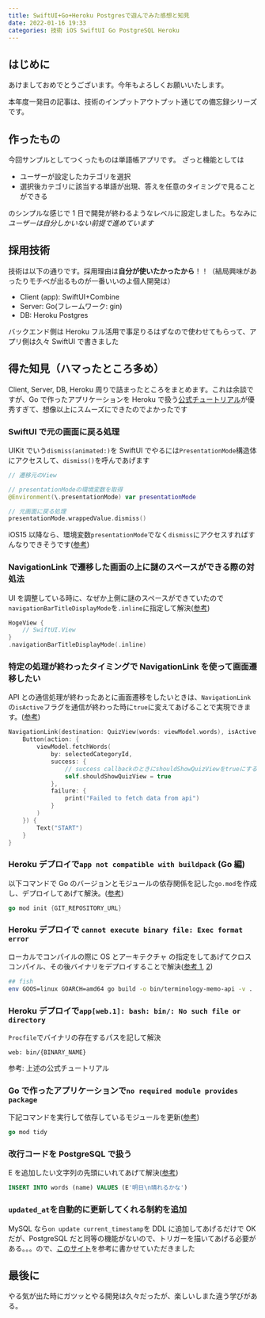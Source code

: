 ```yaml
---
title: SwiftUI+Go+Heroku Postgresで遊んでみた感想と知見
date: 2022-01-16 19:33
categories: 技術 iOS SwiftUI Go PostgreSQL Heroku
---
```


## はじめに

あけましておめでとうございます。今年もよろしくお願いいたします。

本年度一発目の記事は、技術のインプットアウトプット通じての備忘録シリーズです。

## 作ったもの

今回サンプルとしてつくったものは単語帳アプリです。
ざっと機能としては

- ユーザーが設定したカテゴリを選択
- 選択後カテゴリに該当する単語が出現、答えを任意のタイミングで見ることができる

のシンプルな感じで 1 日で開発が終わるようなレベルに設定しました。ちなみに*ユーザーは自分しかいない前提で進めています*

## 採用技術

技術は以下の通りです。採用理由は**自分が使いたかったから**！！（結局興味があったりモチベが出るものが一番いいのよ個人開発は）

- Client (app): SwiftUI+Combine
- Server: Go(フレームワーク: gin)
- DB: Heroku Postgres

バックエンド側は Heroku フル活用で事足りるはずなので使わせてもらって、アプリ側は久々 SwiftUI で書きました

## 得た知見（ハマったところ多め）

Client, Server, DB, Heroku 周りで詰まったところをまとめます。これは余談ですが、Go で作ったアプリケーションを Heroku で扱う[公式チュートリアル](https://devcenter.heroku.com/ja/articles/getting-started-with-go?singlepage=true)が優秀すぎて、想像以上にスムーズにできたのでよかったです

### SwiftUI で元の画面に戻る処理

UIKit でいう`dismiss(animated:)`を SwiftUI でやるには`PresentationMode`構造体にアクセスして、`dismiss()`を呼んであげます

```swift
// 遷移元のView

// presentationModeの環境変数を取得
@Environment(\.presentationMode) var presentationMode

// 元画面に戻る処理
presentationMode.wrappedValue.dismiss()
```

iOS15 以降なら、環境変数`presentationMode`でなく`dismiss`にアクセスすればすんなりできそうです([参考](https://capibara1969.com/3146/))

### NavigationLink で遷移した画面の上に謎のスペースができる際の対処法

UI を調整している時に、なぜか上側に謎のスペースができていたので`navigationBarTitleDisplayMode`を`.inline`に指定して解決([参考](https://www.hfoasi8fje3.work/entry/2020/12/30/%E3%80%90SwiftUI%E3%80%91NavigationLink%E3%81%A7%E9%81%B7%E7%A7%BB%E3%81%97%E3%81%9F%E7%94%BB%E9%9D%A2%E3%81%AE%E4%B8%8A%E9%83%A8%E3%81%AB%E8%AC%8E%E3%81%AE%E4%BD%99%E7%99%BD%E3%81%8C%E7%99%BA%E7%94%9F))

```swift
HogeView {
    // SwiftUI.View
}
.navigationBarTitleDisplayMode(.inline)
```

### 特定の処理が終わったタイミングで NavigationLink を使って画面遷移したい

API との通信処理が終わったあとに画面遷移をしたいときは、`NavigationLink`の`isActive`フラグを通信が終わった時に`true`に変えてあげることで実現できます。([参考](https://blog.studysapuri.jp/entry/2021/09/18/iosdc-swiftui-navigationlink-push-navigation))

```swift
NavigationLink(destination: QuizView(words: viewModel.words), isActive: $shouldShowQuizView) {
    Button(action: {
        viewModel.fetchWords(
            by: selectedCategoryId,
            success: {
                // success callbackのときにshouldShowQuizViewをtrueにする
                self.shouldShowQuizView = true
            },
            failure: {
                print("Failed to fetch data from api")
            }
        )
    }) {
        Text("START")
    }
}
```

### Heroku デプロイで`app not compatible with buildpack` (Go 編)

以下コマンドで Go のバージョンとモジュールの依存関係を記した`go.mod`を作成し、デプロイしてあげて解決。([参考](https://stackoverflow.com/questions/48841627/cant-push-simple-golang-project-to-heroku))

```go
go mod init {GIT_REPOSITORY_URL}
```

### Heroku デプロイで `cannot execute binary file: Exec format error`

ローカルでコンパイルの際に OS とアーキテクチャ の指定をしてあげてクロスコンパイル、その後バイナリをデプロイすることで解決([参考 1](https://stackoverflow.com/questions/63412744/deploy-to-heroku-error-cannot-execute-binary-file-exec-format-error), [2](https://qiita.com/Utr/items/9469c1611abe8a0a3486))

```bash
## fish
env GOOS=linux GOARCH=amd64 go build -o bin/terminology-memo-api -v .
```

### Heroku デプロイで`app[web.1]: bash: bin/: No such file or directory`

`Procfile`でバイナリの存在するパスを記して解決

```
web: bin/{BINARY_NAME}
```

参考: 上述の公式チュートリアル

### Go で作ったアプリケーションで`no required module provides package`

下記コマンドを実行して依存しているモジュールを更新([参考](https://sumito.jp/2021/04/23/no-required-module-provides-package-github-com/))

```go
go mod tidy
```

### 改行コードを PostgreSQL で扱う

E を追加したい文字列の先頭にいれてあげて解決([参考](https://knowledge.reontosanta.com/archives/303))

```sql
INSERT INTO words (name) VALUES (E'明日\n晴れるかな')
```

### `updated_at`を自動的に更新してくれる制約を追加

MySQL なら`on update current_timestamp`を DDL に追加してあげるだけで OK だが、PostgreSQL だと同等の機能がないので、トリガーを描いてあげる必要がある。。。ので、[このサイト](https://www.raythebm.net/weblog/archives/249)を参考に書かせていただきました

## 最後に

やる気が出た時にガツッとやる開発は久々だったが、楽しいしまた違う学びがある。
